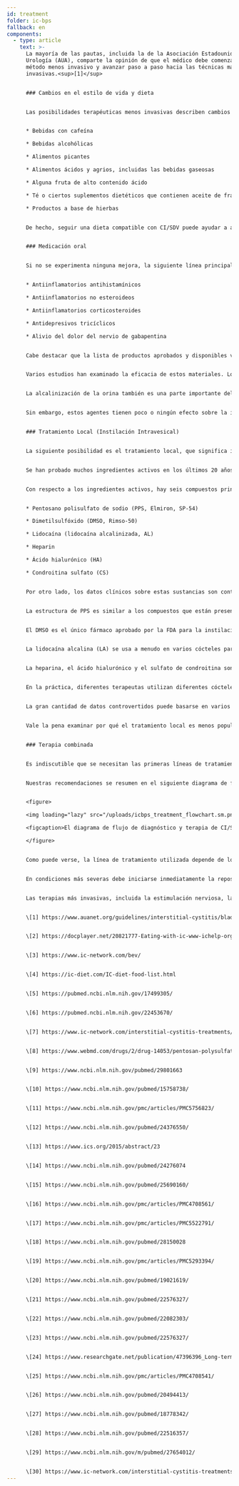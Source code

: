 ```yaml
---
id: treatment
folder: ic-bps
fallback: en
components:
  - type: article
    text: >-
      La mayoría de las pautas, incluida la de la Asociación Estadounidense de
      Urología (AUA), comparte la opinión de que el médico debe comenzar con el
      método menos invasivo y avanzar paso a paso hacia las técnicas más
      invasivas.<sup>[1]</sup>


      ### Cambios en el estilo de vida y dieta


      Las posibilidades terapéuticas menos invasivas describen cambios en el estilo de vida. La dieta tiene un gran efecto en los síntomas. Las listas de alimentos y bebidas de CI/SDV están ampliamente disponibles en Internet,<sup>[2],[3],[4]</sup> y también se han publicado artículos científicos sobre este tema.<sup>[5],[6]</sup> La mayoría de las referencias están de acuerdo en que ciertos alimentos irritan la pared de la vejiga dañada. Las listas suelen mencionar las siguientes cosas:


      * Bebidas con cafeína

      * Bebidas alcohólicas

      * Alimentos picantes

      * Alimentos ácidos y agrios, incluidas las bebidas gaseosas

      * Alguna fruta de alto contenido ácido

      * Té o ciertos suplementos dietéticos que contienen aceite de fragancia y/o compuestos volátiles de aceite

      * Productos a base de hierbas


      De hecho, seguir una dieta compatible con CI/SDV puede ayudar a aliviar los síntomas. Sin embargo, los cambios en el estilo de vida y la dieta por sí solos no siempre ayudan en los casos especialmente graves. Por lo general, los efectos tardan mucho en manifestarse y durante dicha terapia los síntomas pueden empeorar.


      ### Medicación oral


      Si no se experimenta ninguna mejora, la siguiente línea principal de tratamiento es la terapia oral. Los medicamentos más comunes suelen contener uno o más de los siguientes ingredientes activos:


      * Antiinflamatorios antihistamínicos

      * Antiinflamatorios no esteroideos

      * Antiinflamatorios corticosteroides

      * Antidepresivos tricíclicos

      * Alivio del dolor del nervio de gabapentina


      Cabe destacar que la lista de productos aprobados y disponibles varía mucho de un país a otro.


      Varios estudios han examinado la eficacia de estos materiales. Los resultados de estos estudios están resumidos en muchas páginas.<sup>[7]</sup> Estos medicamentos tienen un efecto antiinflamatorio, bloqueador del mediador del dolor y antidepresivo; por tanto, la medicación oral es una forma eficaz de mitigar los síntomas urinarios y/o dolorosos, mejorando así la calidad de vida del paciente.


      La alcalinización de la orina también es una parte importante del tratamiento oral, ya que la orina ácida puede irritar la vejiga y hacer los síntomas peores. Evitar los grupos de alimentos que hacen que la orina sea más ácida no es lo suficientemente eficaz en muchos casos. Por lo tanto, las píldoras alcalinizantes (medicamentos o complementos alimenticios) también desempeñan un papel importante en la medicación oral.


      Sin embargo, estos agentes tienen poco o ningún efecto sobre la integridad de la capa GAG. Cabe mencionar que existen productos que contienen una o más composiciones farmacéuticas activas (descritas en detalle más adelante) que se usan para el reabastecimiento de la capa GAG. Muchos de ellos son ampliamente conocidos y están disponibles en Internet. En este grupo, el medicamento más importante es el pentosano polisulfato sódico (PPS, Elmiron, SP-54), que está aprobado por la Administración de Alimentos y Medicamentos (FDA, EE. UU.), y se considera el único medicamento oral que ayuda activamente la reposición de la capa GAG.Independientemente del uso de agentes de reposición de la capa de GAG, la terapia oral tiene algunos inconvenientes considerables. Para llegar a la vejiga, los medicamentos deben absorberse en el sistema digestivo, ingresar a la circulación y llegar también a otros tejidos. Este hecho reduce la efectividad de los medicamentos y aumenta las posibilidades de efectos secundarios. Por ejemplo, PPS debe tomarse durante al menos 3 meses para experimentar su efecto en la capa GAG. Los PPS administrados por vía oral tomados durante un período más largo pueden tener efectos secundarios graves<sup>[8]</sup>; un descubrimiento reciente sobre este tema es particularmente preocupante.<sup>[9]</sup>


      ### Tratamiento Local (Instilación Intravesical)


      La siguiente posibilidad es el tratamiento local, que significa instilar ciertas sustancias directamente en la vejiga.


      Se han probado muchos ingredientes activos en los últimos 20 años. Se ha demostrado que algunos de estos, como BCG (Bacillus Calmette-Guarin), son ineficaces.<sup>[10]</sup> Otros, como interferir con los factores de crecimiento neuronal, tenían problemas de seguridad.<sup>[11]</sup> Con algunas sustancias sólo se han logrado mejoras parciales: por ejemplo, redujeron el dolor con vainilloides, pero no se observó mejoría en los síntomas urinarios.<sup>[12]</sup> Hay algunos agentes que se están probando actualmente, pero los resultados hasta ahora son inconsistentes y/o no concluyentes, o aún no se han realizado suficientes ensayos clínicos. El bloqueo de los receptores P2X3 (que afecta la actividad de la vejiga) puede ser prometedor, pero se necesitarían más experimentos.<sup>[13]</sup> La toxina botulínica A (BTX-A, Botox) se ha examinado varias veces, pero los resultados parecen contradictorios.<sup>[14],[15]</sup> El uso de liposomas para administrar diferentes agentes puede ser un método eficiente,<sup>[16]</sup> pero nuevamente, se necesitarían más experimentos.


      Con respecto a los ingredientes activos, hay seis compuestos principales que están asociados con la reposición de la capa de GAG. Estos son los siguientes:


      * Pentosano polisulfato de sodio (PPS, Elmiron, SP-54)

      * Dimetilsulfóxido (DMSO, Rimso-50)

      * Lidocaína (lidocaína alcalinizada, AL)

      * Heparin

      * Ácido hialurónico (HA)

      * Condroitina sulfato (CS)


      Por otro lado, los datos clínicos sobre estas sustancias son contradictorios.


      La estructura de PPS es similar a los compuestos que están presentes de forma natural en la capa de GAG. Su mecanismo de acción aún se desconoce, pero puede ser un medicamento intravesical eficaz.<sup>[17]</sup>


      El DMSO es el único fármaco aprobado por la FDA para la instilación vesical. Varios estudios sugieren que es más eficaz que algunos otros agentes,<sup>[18]</sup> mientras que otras referencias señalan los problemas relacionados con el DMSO.<sup>[19]</sup>


      La lidocaína alcalina (LA) se usa a menudo en varios cócteles para la vejiga. Según ciertas fuentes, es un fármaco eficaz en sí mismo para reemplazar la capa GAG.<sup>[20]</sup> La mayoría de los terapeutas creen que esto puede aumentar la eficacia de otros compuestos,<sup>[21]</sup> incluso si hay estudios que lo niegan.


      La heparina, el ácido hialurónico y el sulfato de condroitina son componentes naturales de la capa GAG. La heparina, sola o en combinación con otros compuestos, se utiliza a menudo en el tratamiento tópico.<sup>[22]</sup> Hay datos que dicen que es menos efectivo que, por ejemplo, DMSO (ver arriba). El ácido hialurónico puede ser el componente más extendido; su eficacia ha sido examinada varias veces, con diferentes resultados.<sup>[23],[24],[25] Los datos disponibles son igualmente contradictorios para el sulfato de condroitina.<sup>[26],[27],[28]</sup> Según algunos estudios, HA + CS podría ser tan eficaz como DMSO.<sup>[29]</sup>


      En la práctica, diferentes terapeutas utilizan diferentes cócteles para la vejiga<sup>[30]</sup> con la esperanza de que el paciente responda al tratamiento.


      La gran cantidad de datos controvertidos puede basarse en varios hechos. En primer lugar la etiología de CI/SDV aún es desconocido. Si la enfermedad puede aparecer por diferentes razones, los pacientes de diferentes etiologías pueden responder de manera diferente a los tratamientos. En segundo lugar, en muchos países, sólo uno o muy pocos de estos medicamentos están autorizados, lo que en sí mismo excluye la posibilidad de desarrollar una imagen objetiva y comparativa. En tercer lugar, en la mayoría de los países sólo se utilizan unos pocos agentes o cócteles para la instilación, generalmente en forma magistral, lo que dificulta mucho la realización de ensayos clínicos con muestras de gran tamaño.


      Vale la pena examinar por qué el tratamiento local es menos popular que la medicación oral a pesar de ser más eficaz, siempre que se utilice el medicamento adecuado. La invasión es un factor importante. Muchos médicos tienden a evitar el uso de un catéter a menos que sea inevitable. Los pacientes a menudo rechazan la terapia de instilación por temor al dolor y a problemas adicionales (microlesiones e infecciones) que puede causar el catéter.Para superar estos problemas, Urosystem ha desarrollado los productos UroDapter® y UroStill®. El primero es un pequeño dispositivo que reemplaza el catéter. Este último es un dispositivo que permite la auto-instilación para pacientes mujeres. Con UroStill®, el tratamiento de la vejiga se puede realizar en casa, sin la ayuda directa del terapeuta.


      ### Terapia combinada


      Es indiscutible que se necesitan las primeras líneas de tratamiento, métodos menos invasivos como la dieta y los medicamentos orales. Desafortunadamente, el diagnóstico no sólo lleva mucho tiempo, sino que también los efectos de las terapias menos invasivas aparecen más tarde. Esto conduce a una situación común en la que los pacientes pierden de 1 a 3 años o más viviendo con un dolor difícilmente tolerable, síndromes urinarios graves y un empeoramiento gradual de la calidad de vida. Cuanto más tiempo se haya pasado de esta manera, más probable que el paciente no responda en absoluto a las líneas de tratamiento menos invasivas.


      Nuestras recomendaciones se resumen en el siguiente diagrama de flujo. En casos de síntomas graves, se recomienda comenzar con una combinación de terapias orales e intravesicales para mejorar la condición del paciente lo antes posible.


      <figure>

      <img loading="lazy" src="/uploads/icbps_treatment_flowchart.sm.png" srcset="/uploads/icbps_treatment_flowchart.png 2x, /uploads/icbps_treatment_flowchart.sm.png 1x" alt="ICBPS treatment flowchart"/>

      <figcaption>El diagrama de flujo de diagnóstico y terapia de CI/SDV. Por 100% de la prueba de integridad de la capa de GAG debe entenderse el promedio de las porciones de orina medidas el primer día (consumo bajo de líquidos) (descrito en el capítulo Diagnóstico de CI/SDV).</figcaption>

      </figure>


      Como puede verse, la línea de tratamiento utilizada depende de los resultados de la prueba de integridad de la capa GAG. Los cambios en el estilo de vida, la dieta y la medicación oral sólo son suficientes en casos leves de CI/SDV. El seguimiento de los pacientes también es necesario en estos casos, ya que a pesar de los tratamientos aplicados no se puede excluir un empeoramiento de la condición. (El sistema de seguimiento de pacientes aún no se ha implementado en este sitio web).


      En condiciones más severas debe iniciarse inmediatamente la reposición de la capa de GAG a través de instilaciones en la vejiga, pero los métodos menos invasivos suelen realizarse simultáneamente.


      Las terapias más invasivas, incluida la estimulación nerviosa, la fulguración de las regiones dañadas de la capa GAG o la cistectomía, se realizan sólo si todos los demás tratamientos han sido ineficaces. Los métodos alternativos, incluida la acupuntura, la oxigenoterapia a alta presión, se recomiendan principalmente como terapia complementaria, teniendo en cuenta su relación costo-beneficio errónea.


      \[1] https://www.auanet.org/guidelines/interstitial-cystitis/bladder-pain-syndrome-(2011-amended-2014)


      \[2] https://docplayer.net/20821777-Eating-with-ic-www-ichelp-org-interstitial-cystitis-association.html


      \[3] https://www.ic-network.com/bev/


      \[4] https://ic-diet.com/IC-diet-food-list.html


      \[5] https://pubmed.ncbi.nlm.nih.gov/17499305/


      \[6] https://pubmed.ncbi.nlm.nih.gov/22453670/


      \[7] https://www.ic-network.com/interstitial-cystitis-treatments/oral-medication/


      \[8] https://www.webmd.com/drugs/2/drug-14053/pentosan-polysulfate-sodium-oral/details


      \[9] https://www.ncbi.nlm.nih.gov/pubmed/29801663


      \[10] https://www.ncbi.nlm.nih.gov/pubmed/15758738/


      \[11] https://www.ncbi.nlm.nih.gov/pmc/articles/PMC5756823/


      \[12] https://www.ncbi.nlm.nih.gov/pubmed/24376550/


      \[13] https://www.ics.org/2015/abstract/23


      \[14] https://www.ncbi.nlm.nih.gov/pubmed/24276074


      \[15] https://www.ncbi.nlm.nih.gov/pubmed/25690160/


      \[16] https://www.ncbi.nlm.nih.gov/pmc/articles/PMC4708561/


      \[17] https://www.ncbi.nlm.nih.gov/pmc/articles/PMC5522791/


      \[18] https://www.ncbi.nlm.nih.gov/pubmed/28150028


      \[19] https://www.ncbi.nlm.nih.gov/pmc/articles/PMC5293394/


      \[20] https://www.ncbi.nlm.nih.gov/pubmed/19021619/


      \[21] https://www.ncbi.nlm.nih.gov/pubmed/22576327/


      \[22] https://www.ncbi.nlm.nih.gov/pubmed/22082303/


      \[23] https://www.ncbi.nlm.nih.gov/pubmed/22576327/


      \[24] https://www.researchgate.net/publication/47396396_Long-term_results_of_intravesical_hyaluronan_therapy_in_bladder_pain_syndromeinterstitial_cystitis


      \[25] https://www.ncbi.nlm.nih.gov/pmc/articles/PMC4708541/


      \[26] https://www.ncbi.nlm.nih.gov/pubmed/20494413/


      \[27] https://www.ncbi.nlm.nih.gov/pubmed/18778342/


      \[28] https://www.ncbi.nlm.nih.gov/pubmed/22516357/


      \[29] https://www.ncbi.nlm.nih.gov/m/pubmed/27654012/


      \[30] https://www.ic-network.com/interstitial-cystitis-treatments/bladder-instillations/
---
```

